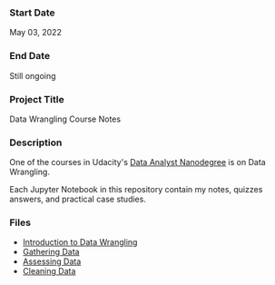 ### Start Date
May 03, 2022

### End Date
Still ongoing

### Project Title
Data Wrangling Course Notes

### Description
One of the courses in Udacity's [Data Analyst Nanodegree](https://www.udacity.com/course/data-analyst-nanodegree--nd002) is on Data Wrangling.

Each Jupyter Notebook in this repository contain my notes, quizzes answers, and practical case studies.

### Files
- [Introduction to Data Wrangling](01_Intro-to-Data-Wrangling.ipynb)
- [Gathering Data](02_Gathering-Data.ipynb)
- [Assessing Data](03_Assessing-Data.ipynb)
- [Cleaning Data](04_Cleaning-Data.ipynb)